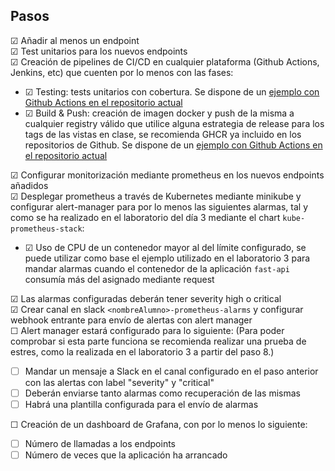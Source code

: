 ## Pasos

&#9745; Añadir al menos un endpoint  
&#9745; Test unitarios para los nuevos endpoints  
&#9745; Creación de pipelines de CI/CD en cualquier plataforma (Github Actions, Jenkins, etc) que cuenten por lo menos con las fases: 
- &#9745; Testing: tests unitarios con cobertura. Se dispone de un [ejemplo con Github Actions en el repositorio actual](./.github/workflows/test.yaml)
- &#9745; Build & Push: creación de imagen docker y push de la misma a cualquier registry válido que utilice alguna estrategia de release para los tags de las vistas en clase, se recomienda GHCR ya incluido en los repositorios de Github. Se dispone de un [ejemplo con Github Actions en el repositorio actual](./.github/workflows/release.yaml)  

&#9745; Configurar monitorización mediante prometheus en los nuevos endpoints añadidos  
&#9745; Desplegar prometheus a través de Kubernetes mediante minikube y configurar alert-manager para por lo menos las siguientes alarmas, tal y como se ha realizado en el laboratorio del día 3 mediante el chart `kube-prometheus-stack`:  
- &#9745; Uso de CPU de un contenedor mayor al del límite configurado, se puede utilizar como base el ejemplo utilizado en el laboratorio 3 para mandar alarmas cuando el contenedor de la aplicación `fast-api` consumía más del asignado mediante request  

&#9745; Las alarmas configuradas deberán tener severity high o critical  
&#9745; Crear canal en slack `<nombreAlumno>-prometheus-alarms` y configurar webhook entrante para envío de alertas con alert manager  
&#9744; Alert manager estará configurado para lo siguiente: (Para poder comprobar si esta parte funciona se recomienda realizar una prueba de estres, como la realizada en el laboratorio 3 a partir del paso 8.)  
- &#9744; Mandar un mensaje a Slack en el canal configurado en el paso anterior con las alertas con label "severity" y "critical"  
- &#9744; Deberán enviarse tanto alarmas como recuperación de las mismas  
- &#9744; Habrá una plantilla configurada para el envío de alarmas  

&#9744; Creación de un dashboard de Grafana, con por lo menos lo siguiente:  
- &#9744; Número de llamadas a los endpoints
- &#9744; Número de veces que la aplicación ha arrancado